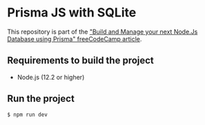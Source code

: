 # Prisma JS with SQLite

This repository is part of the ["Build and Manage your next Node.Js Database using Prisma" freeCodeCamp article](https://www.freecodecamp.org/news/manage-node-js-database-prisma-orm/).

## Requirements to build the project

- Node.js (12.2 or higher)

## Run the project

```
$ npm run dev
```
